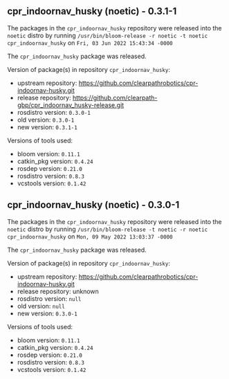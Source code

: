 ## cpr_indoornav_husky (noetic) - 0.3.1-1

The packages in the `cpr_indoornav_husky` repository were released into the `noetic` distro by running `/usr/bin/bloom-release -r noetic -t noetic cpr_indoornav_husky` on `Fri, 03 Jun 2022 15:43:34 -0000`

The `cpr_indoornav_husky` package was released.

Version of package(s) in repository `cpr_indoornav_husky`:

- upstream repository: https://github.com/clearpathrobotics/cpr-indoornav-husky.git
- release repository: https://github.com/clearpath-gbp/cpr_indoornav_husky-release.git
- rosdistro version: `0.3.0-1`
- old version: `0.3.0-1`
- new version: `0.3.1-1`

Versions of tools used:

- bloom version: `0.11.1`
- catkin_pkg version: `0.4.24`
- rosdep version: `0.21.0`
- rosdistro version: `0.8.3`
- vcstools version: `0.1.42`


## cpr_indoornav_husky (noetic) - 0.3.0-1

The packages in the `cpr_indoornav_husky` repository were released into the `noetic` distro by running `/usr/bin/bloom-release -t noetic -r noetic cpr_indoornav_husky` on `Mon, 09 May 2022 13:03:37 -0000`

The `cpr_indoornav_husky` package was released.

Version of package(s) in repository `cpr_indoornav_husky`:

- upstream repository: https://github.com/clearpathrobotics/cpr-indoornav-husky.git
- release repository: unknown
- rosdistro version: `null`
- old version: `null`
- new version: `0.3.0-1`

Versions of tools used:

- bloom version: `0.11.1`
- catkin_pkg version: `0.4.24`
- rosdep version: `0.21.0`
- rosdistro version: `0.8.3`
- vcstools version: `0.1.42`


